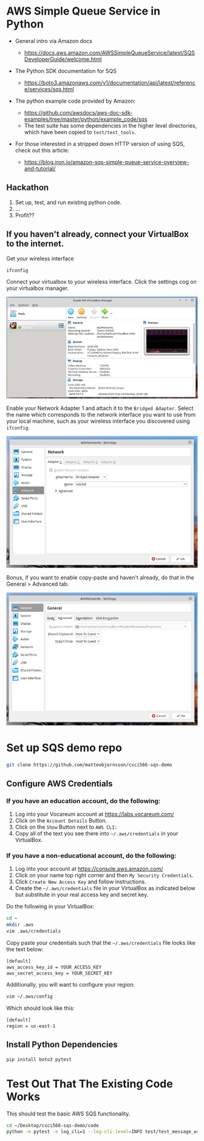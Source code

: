 # AWS Simple Queue Service in Python
 
* General intro via Amazon docs

    * https://docs.aws.amazon.com/AWSSimpleQueueService/latest/SQSDeveloperGuide/welcome.html

* The Python SDK documentation for SQS

    * https://boto3.amazonaws.com/v1/documentation/api/latest/reference/services/sqs.html

* The python example code provided by Amazon:

    * https://github.com/awsdocs/aws-doc-sdk-examples/tree/master/python/example_code/sqs
    * The test suite has some dependencies in the higher level directories, which have been copied to `test/test_tools`.

* For those interested in a stripped down HTTP version of using SQS, check out this article:
    * https://blog.iron.io/amazon-sqs-simple-queue-service-overview-and-tutorial/
    
## Hackathon

1. Set up, test, and run existing python code.
2. ...
3. Profit??


## If you haven't already, connect your VirtualBox to the internet. 


Get your wireless interface
```bash
ifconfig
```

Connect your virtualbox to your wireless interface. Click the settings cog on your virtualbox manager.

![settings](img/virtualbox.png)

Enable your Network Adapter 1 and attach it to the `Bridged Adapter`. Select the name which corresponds to the network interface you want to use from your local machine, such as your wireless interface you discovered using `ifconfig`.

![network](img/networkSettings.png)

Bonus, if you want to enable copy-paste and haven't already, do that in the General > Advanced tab. 

![copy-paste](img/copyPaste.png)

# Set up SQS demo repo

```bash
git clone https://github.com/matteobjornsson/csci566-sqs-demo
```
## Configure AWS Credentials

### If you have an education account, do the following:

1. Log into your Vocareum account at https://labs.vocareum.com/
1. Click on the `Account Details` Button.
1. Click on the `Show` Button next to `AWS CLI:`
1. Copy all of the text you see there into `~/.aws/credentials` in your VirtualBox.

### If you have a non-educational account, do the following:

1. Log into your account at https://console.aws.amazon.com/
1. Click on your name top right corner and then `My Security Credentials`.
1. Click `Create New Access Key` and follow instructions. 
1. Create the `~/.aws/credentials` file in your VirtualBox as indicated below but substitute in your real access key and secret key. 

Do the following in your VirtualBox:
```bash
cd ~
mkdir .aws
vim .aws/credentials
```
Copy paste your credentials such that the `~/.aws/credentials` file looks like the text below:
```
[default]
aws_access_key_id = YOUR_ACCESS_KEY
aws_secret_access_key = YOUR_SECRET_KEY
```
Additionally, you will want to configure your region:

```bash
vim ~/.aws/config
```
Which should look like this: 
```
[default]
region = us-east-1
```
## Install Python Dependencies
```bash
pip install boto3 pytest
```
# Test Out That The Existing Code Works

This should test the basic AWS SQS functionality. 

```bash
cd ~/Desktop/csci566-sqs-demo/code
python -m pytest -o log_cli=1 --log-cli-level=INFO test/test_message_wrapper.py
```





